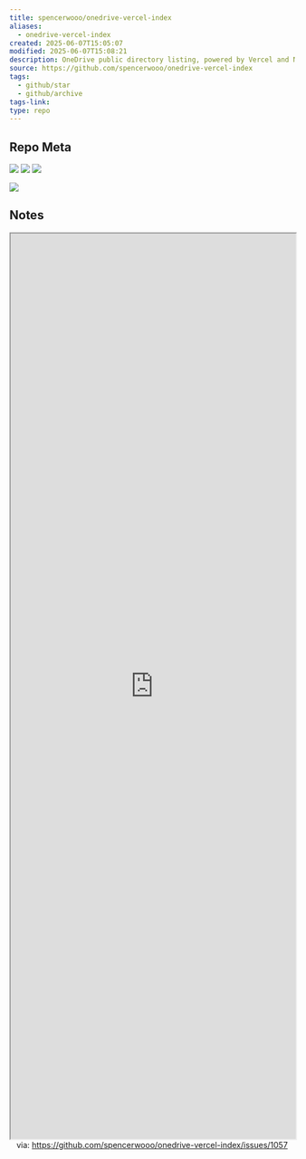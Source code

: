 ```yaml
---
title: spencerwooo/onedrive-vercel-index
aliases:
  - onedrive-vercel-index
created: 2025-06-07T15:05:07
modified: 2025-06-07T15:08:21
description: OneDrive public directory listing, powered by Vercel and Next.js
source: https://github.com/spencerwooo/onedrive-vercel-index
tags:
  - github/star
  - github/archive
tags-link: 
type: repo
---
```


## Repo Meta

![](https://img.shields.io/github/stars/spencerwooo/onedrive-vercel-index?style=for-the-badge&label=stars) ![](https://img.shields.io/github/repo-size/spencerwooo/onedrive-vercel-index?style=for-the-badge&label=size) ![](https://img.shields.io/github/created-at/spencerwooo/onedrive-vercel-index?style=for-the-badge&label=since)

[![](https://github-readme-stats.vercel.app/api/pin/?username=spencerwooo&repo=onedrive-vercel-index&bg_color=00000000)](https://github.com/spencerwooo/onedrive-vercel-index)

## Notes

<iframe src='https://github.com/spencerwooo/onedrive-vercel-index/issues/1057' style='height:40vh;width:100%' class='iframe-radius' allow='fullscreen'></iframe>
<center>via: <a href='https://github.com/spencerwooo/onedrive-vercel-index/issues/1057' target='_blank' class='external-link'>https://github.com/spencerwooo/onedrive-vercel-index/issues/1057</a></center>
